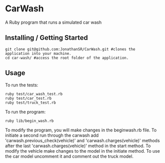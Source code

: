 # CarWash
A Ruby program that runs a simulated car wash

## Installing / Getting Started

```shell
git clone git@github.com:JonathanSR/CarWash.git #clones the application into your machine.
cd car-wash/ #access the root folder of the application.
```

## Usage

To run the tests:
```shell
ruby test/car_wash_test.rb
ruby test/car_test.rb
ruby test/truck_test.rb
```

To run the program:
```shell
ruby lib/begin_wash.rb
```
To modify the program, you will make changes in the beginwash.rb file. To initiate a second run through the carwash add 'carwash.previous_check(vehicle)' and 'carwash.charges(vehicle)' methods after the last 'carwash.charges(vehicle)' method in the start method. To modify the vehicle make changes to the model in the initiate method. To use the car model uncomment it and comment out the truck model.